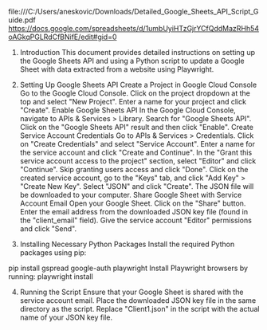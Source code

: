 file:///C:/Users/aneskovic/Downloads/Detailed_Google_Sheets_API_Script_Guide.pdf
https://docs.google.com/spreadsheets/d/1umbUyiHTzGjrYCfQddMazRHh54oAGkqPGLRdCfBNifE/edit#gid=0

1. Introduction
This document provides detailed instructions on setting up the Google Sheets API and using a Python script to update a Google Sheet with data extracted from a website using Playwright.

2. Setting Up Google Sheets API
Create a Project in Google Cloud Console
Go to the Google Cloud Console.
Click on the project dropdown at the top and select "New Project".
Enter a name for your project and click "Create".
Enable Google Sheets API
In the Google Cloud Console, navigate to APIs & Services > Library.
Search for "Google Sheets API".
Click on the "Google Sheets API" result and then click "Enable".
Create Service Account Credentials
Go to APIs & Services > Credentials.
Click on "Create Credentials" and select "Service Account".
Enter a name for the service account and click "Create and Continue".
In the "Grant this service account access to the project" section, select "Editor" and click "Continue".
Skip granting users access and click "Done".
Click on the created service account, go to the "Keys" tab, and click "Add Key" > "Create New Key".
Select "JSON" and click "Create". The JSON file will be downloaded to your computer.
Share Google Sheet with Service Account Email
Open your Google Sheet.
Click on the "Share" button.
Enter the email address from the downloaded JSON key file (found in the "client_email" field).
Give the service account "Editor" permissions and click "Send".

3. Installing Necessary Python Packages
Install the required Python packages using pip:

pip install gspread google-auth playwright
Install Playwright browsers by running:
playwright install

4. Running the Script
Ensure that your Google Sheet is shared with the service account email.
Place the downloaded JSON key file in the same directory as the script.
Replace "Client1.json" in the script with the actual name of your JSON key file.

